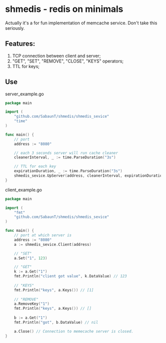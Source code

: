 # shmedis - redis on minimals
Actually it's a for fun implementation of memcache service. Don't take this seriously.

## Features:
1. TCP connection between client and server;
2. "GET", "SET", "REMOVE", "CLOSE", "KEYS" operators;
3. TTL for keys;

## Use
server_example.go
```go
package main

import (
	"github.com/SabaunT/shmedis/shmedis_sevice"
	"time"
)

func main() {
    // port
	address := "8080"

    // each 3 seconds server will run cache cleaner
	cleanerInterval, _ := time.ParseDuration("3s")

    // TTL for each key
    expirationDuration, _ := time.ParseDuration("3s")
	shmedis_sevice.UpServer(address, cleanerInterval, expirationDuration)
}
```

client_example.go
```go
package main

import (
	"fmt"
	"github.com/SabaunT/shmedis/shmedis_sevice"
)

func main() {
    // port at which server is
	address := "8080"
	a := shmedis_sevice.Client(address)

    // "SET"
	a.Set("1", 123)

    // "GET"
	k := a.Get("1")
	fmt.Println("client got value", k.DataValue) // 123
    
    // "KEYS"
	fmt.Println("keys", a.Keys()) // [1]
	
    // "REMOVE"
    a.RemoveKey("1")
	fmt.Println("keys", a.Keys()) // []
	
    b := a.Get("1")
	fmt.Println("got", b.DataValue) // nil

	a.Close() // Connection to memecache server is closed.
}
```

